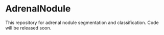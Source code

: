 # AdrenalNodule
This repository for adrenal nodule segmentation and classification. Code will be released soon.
